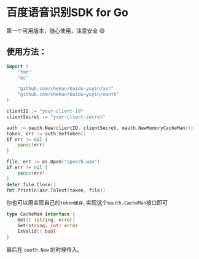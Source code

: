 百度语音识别SDK for Go
===============================

第一个可用版本，随心使用，注意安全 😄

## 使用方法：

```go
import (
	"fmt"
	"os"

	"github.com/chekun/baidu-yuyin/asr"
	"github.com/chekun/baidu-yuyin/oauth"
)

clientID := "your-client-id"
clientSecret := "your-client-secret"

auth := oauth.New(clientID, clientSecret, oauth.NewMemoryCacheMan())
token, err := auth.GetToken()
if err != nil {
    panic(err)
}

file, err := os.Open("speech.wav")
if err != nil {
    panic(err)
}
defer file.Close()
fmt.Println(asr.ToText(token, file))
```

你也可以用实现自己的`token缓存`, 实现这个`oauth.CacheMan`接口即可

```go
type CacheMan interface {
	Get() (string, error)
	Set(string, int) error
	IsValid() bool
}
```

最后在 `oauth.New` 的时候传入。

